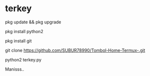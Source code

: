 # terkey

pkg update && pkg upgrade

pkg install python2

pkg install git

git clone https://github.com/SUBUR78990/Tombol-Home-Termux-.git

python2 terkey.py

Manisss..
